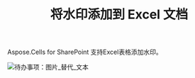 ﻿---
title: 将水印添加到 Excel 文档
type: docs
weight: 70
url: /zh/sharepoint/add-watermark-to-excel-document/
---
Aspose.Cells for SharePoint 支持Excel表格添加水印。

![待办事项：图片_替代_文本](add-watermark-to-excel-document_1.png)
